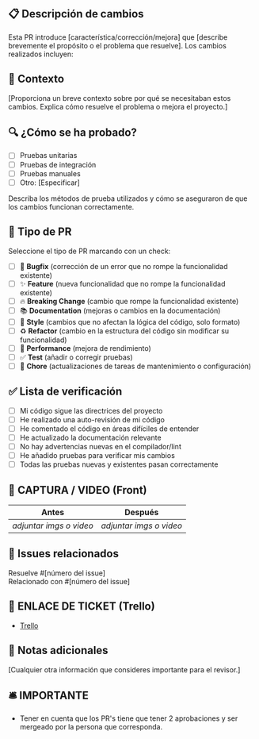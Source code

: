 ## 📋 Descripción de cambios

Esta PR introduce [característica/corrección/mejora] que [describe brevemente el propósito o el problema que resuelve]. Los cambios realizados incluyen:

## 📝 Contexto

[Proporciona un breve contexto sobre por qué se necesitaban estos cambios. Explica cómo resuelve el problema o mejora el proyecto.]

## 🔍 ¿Cómo se ha probado?

- [ ] Pruebas unitarias
- [ ] Pruebas de integración
- [ ] Pruebas manuales
- [ ] Otro: [Especificar]

Describa los métodos de prueba utilizados y cómo se aseguraron de que los cambios funcionan correctamente.

## 🚀 Tipo de PR

Seleccione el tipo de PR marcando con un check:

- [ ] 🐛 **Bugfix** (corrección de un error que no rompe la funcionalidad existente)
- [ ] ✨ **Feature** (nueva funcionalidad que no rompe la funcionalidad existente)
- [ ] 🔥 **Breaking Change** (cambio que rompe la funcionalidad existente)
- [ ] 📚 **Documentation** (mejoras o cambios en la documentación)
- [ ] 🎨 **Style** (cambios que no afectan la lógica del código, solo formato)
- [ ] ♻️ **Refactor** (cambio en la estructura del código sin modificar su funcionalidad)
- [ ] 🚀 **Performance** (mejora de rendimiento)
- [ ] ✅ **Test** (añadir o corregir pruebas)
- [ ] 🔧 **Chore** (actualizaciones de tareas de mantenimiento o configuración)

## ✅ Lista de verificación

- [ ] Mi código sigue las directrices del proyecto
- [ ] He realizado una auto-revisión de mi código
- [ ] He comentado el código en áreas difíciles de entender
- [ ] He actualizado la documentación relevante
- [ ] No hay advertencias nuevas en el compilador/lint
- [ ] He añadido pruebas para verificar mis cambios
- [ ] Todas las pruebas nuevas y existentes pasan correctamente

## 📸 CAPTURA  / VIDEO (Front)

<!-- OBLIGATORIO -->
<!-- Por favor incluya evidencia de los cambios realizados -->

| Antes                    | Después                  |
| ------------------------ | ------------------------ |
| ​*adjuntar imgs o video* | ​*adjuntar imgs o video* |


## 🔗 Issues relacionados

Resuelve #[número del issue]  
Relacionado con #[número del issue]

## 🔗 ENLACE DE TICKET (Trello)

<!-- OPCIONAL -->
<!-- Por favor incluya enlace de tarea de Trello -->

- [Trello](https://..)


## 📌 Notas adicionales

[Cualquier otra información que consideres importante para el revisor.]

## 🛎 IMPORTANTE

- Tener en cuenta que los PR's tiene que tener 2 aprobaciones y ser mergeado por la persona que corresponda.
